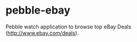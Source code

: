 pebble-ebay
===========

Pebble watch application to browse top eBay Deals (http://www.ebay.com/deals).
